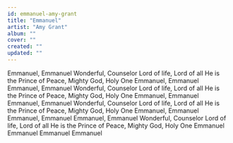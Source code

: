 ```yaml
---
id: emmanuel-amy-grant
title: "Emmanuel"
artist: "Amy Grant"
album: ""
cover: ""
created: ""
updated: ""
---
```


Emmanuel, Emmanuel
Wonderful, Counselor
Lord of life, Lord of all
He is the Prince of Peace, Mighty God, Holy One
Emmanuel, Emmanuel
Emmanuel, Emmanuel
Wonderful, Counselor
Lord of life, Lord of all
He is the Prince of Peace, Mighty God, Holy One
Emmanuel, Emmanuel
Emmanuel, Emmanuel
Wonderful, Counselor
Lord of life, Lord of all
He is the Prince of Peace, Mighty God, Holy One
Emmanuel, Emmanuel
Emmanuel, Emmanuel
Emmanuel, Emmanuel
Wonderful, Counselor
Lord of life, Lord of all
He is the Prince of Peace, Mighty God, Holy One
Emmanuel
Emmanuel
Emmanuel
Emmanuel